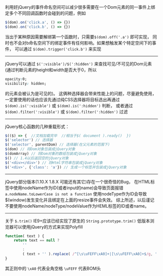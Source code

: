 利用好jQuery的事件命名空间可以减少很多需要在一个Dom元素的同一事件上绑定多个不同回调函数时会碰到的问题，例如
```js
$(dom).on('click.a', () => {})
$(dom).on('click.b', () => {})
```
当出于某种原因需要解绑第一个函数时，只需要`$(dom).off('.a')` 即可实现，
同时也不会对b命名空间下的绑定事件有任何影响。如果想触发某个特定空间下的事件，
可以通过 `$(dom).trigger('click.b')` 来实现

---

jQuery可以通过 `$(':visible')/$(':hidden')` 来查找可见/不可见的Dom元素
(通过判断元素的height和width是否大于0，所以
```css
opacity:0;
visibility: hidden;
```
的元素会被认为是可见的)。
这俩种选择器会带来性能上的问题，尽量避免使用，
一定要使用的话也应该先通过纯CSS选择器将目标选出再通过 `$(dom).is(':visible')` 或 `$(dom).is(':hidden')` 判断，
或者通过 `$(dom).filter(':visible')` 或 `$(dom).filter(':hidden')` 过滤

---

jQuery核心函数的几种重载形式：
```js
$(($) => {  //文档加载完毕  //相当于$( document ).ready()  })
$('selector') // 选择器
$('selector', parentDom) // 选择器(在父元素的范围下)
$(dom) // 将Dom对象包装成jQuery对象
$(domArray) // 将Dom对象的数组包装成jQuery对象
$() // 1.4以后返回空的jQuery对象
$('<div></div>') // 将Html字符串包装成jQuery对象
$('<div>', {'class': 'a'}) // 生成一个标签并包装成jQuery对象
```

---

jQuery部分版本(1.10.X 1.8.X 可能还有其它)存在一个很奇怪的Bug，
在HTML标签中使用nodeName作为ID(或者input的name)会导致页面报错 `a.nodeName.toLowerCase is not a function` 
使用nodeType作为ID会导致$(window)发生变化并且绑定在上面的resize事件会失效。
综上所述，以后谨记不要使用nodeName/nodeType/nodeValue作为HEML标签的ID或者name。

---

关于 `$.trim()` IE9+应该已经实现了原生的 `String.prototype.trim()` 
低版本浏览器可以使用jQuery的方式来实现Polyfill
```js
function( text ) {
	return text == null ?
		''
		:
		( text + '' ).replace( /^[\s\uFEFF\xA0]+|[\s\uFEFF\xA0]+$/g, '' )
}
```
其正则中的 `\xA0` 代表全角空格 `\uFEFF` 代表BOM头